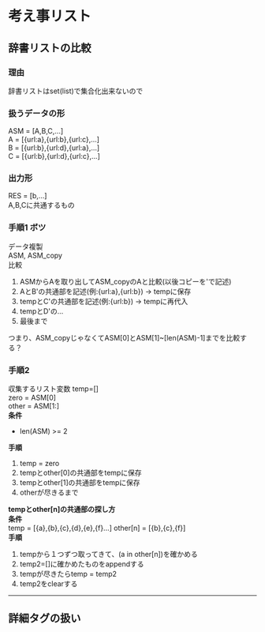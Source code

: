 # 考え事リスト
## 辞書リストの比較
### 理由
辞書リストはset(list)で集合化出来ないので
### 扱うデータの形
ASM = [A,B,C,...]  
A = [{url:a},{url:b},{url:c},...]  
B = [{url:b},{url:d},{url:a},...]  
C = [{url:b},{url:d},{url:c},...]  
### 出力形
RES = [b,...]  
A,B,Cに共通するもの
### 手順1 ボツ
データ複製  
ASM, ASM_copy  
比較
1. ASMからAを取り出してASM_copyのAと比較(以後コピーを'で記述)  
1. AとB'の共通部を記述(例:{url:a},{url:b}) -> tempに保存
1. tempとC'の共通部を記述(例:{url:b}) -> tempに再代入
1. tempとD'の...  
1. 最後まで  

つまり、ASM_copyじゃなくてASM[0]とASM[1]~[len(ASM)-1]までを比較する？
### 手順2
収集するリスト変数 temp=[]  
zero = ASM[0]  
other = ASM[1:]  
**条件** 
* len(ASM) >= 2  

**手順**
1. temp = zero
1. tempとother[0]の共通部をtempに保存
1. tempとother[1]の共通部をtempに保存
1. otherが尽きるまで  

**tempとother[n]の共通部の探し方**  
**条件**  
temp = [{a},{b},{c},{d},{e},{f}...]
other[n] = [{b},{c},{f}]  
**手順**  
1. tempから１つずつ取ってきて、(a in other[n])を確かめる  
1. temp2=[]に確かめたものをappendする
1. tempが尽きたらtemp = temp2
1. temp2をclearする

---
## 詳細タグの扱い
